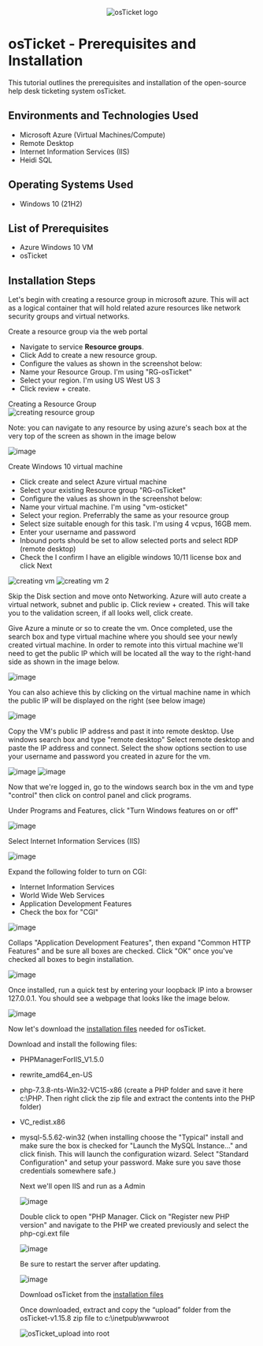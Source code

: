 <p align="center">
<img src="https://i.imgur.com/Clzj7Xs.png" alt="osTicket logo"/>
</p>

<h1>osTicket - Prerequisites and Installation</h1>
This tutorial outlines the prerequisites and installation of the open-source help desk ticketing system osTicket.<br />


<h2>Environments and Technologies Used</h2>

- Microsoft Azure (Virtual Machines/Compute)
- Remote Desktop
- Internet Information Services (IIS)
- Heidi SQL

<h2>Operating Systems Used </h2>

- Windows 10</b> (21H2)

<h2>List of Prerequisites</h2>

- Azure Windows 10 VM
- osTicket

<h2>Installation Steps</h2>
<p>Let's begin with creating a resource group in microsoft azure. This will act as a logical container that will hold related azure resources like network security groups and virtual networks.</p>


<p>Create a resource group via the web portal</p>


- Navigate to service <b>Resource groups</b>.<br />
- Click Add to create a new resource group.<br />
- Configure the values as shown in the screenshot below:<br />
- Name your Resource Group. I'm using "RG-osTicket"<br />
- Select your region. I'm using US West US 3<br />
- Click review + create.<br />


Creating a Resource Group<br />
![creating resource group](https://github.com/riquewill1977/osticket-prereqs/assets/139101776/410f6b8c-b985-4b8b-b8de-593fa24740f1)






<p>Note: you can navigate to any resource by using azure's seach box at the very top of the screen as shown in the image below</p>

![image](https://github.com/riquewill1977/osticket-prereqs/assets/139101776/f0d20a8b-5296-49a7-8f39-ebc56cc13e69)


<p>Create Windows 10 virtual machine</p>

- Click create and select Azure virtual machine<br />
- Select your existing Resource group "RG-osTicket"<br />
- Configure the values as shown in the screenshot below:<br />
- Name your virtual machine. I'm using "vm-osticket"<br />
- Select your region. Preferrably the same as your resource group<br />
- Select size suitable enough for this task. I'm using 4 vcpus, 16GB mem.
- Enter your username and password
- Inbound ports should be set to allow selected ports and select RDP (remote desktop)
- Check the I confirm I have an eligible windows 10/11 license box and click Next<br />

![creating vm](https://github.com/riquewill1977/osticket-prereqs/assets/139101776/916cfb78-f33f-48c5-93d6-be4f5ab09b39)
![creating vm 2](https://github.com/riquewill1977/osticket-prereqs/assets/139101776/95acc8cc-1e3d-4302-8797-fe651feb22c6)


<p>
Skip the Disk section and move onto Networking. Azure will auto create a virtual network, subnet and public ip. Click review + created.
This will take you to the validation screen, if all looks well, click create.
</p>
<p>Give Azure a minute or so to create the vm. Once completed, use the search box and type virtual machine where you should see your newly created virtual machine. In order to remote into this virtual machine we'll need to get the public IP which will be located all the way to the right-hand side as shown in the image below.</p>

![image](https://github.com/riquewill1977/osticket-prereqs/assets/139101776/601632b7-d971-439d-86a0-1df9d7478edd)

You can also achieve this by clicking on the virtual machine name in which the public IP will be displayed on the right (see below image)

![image](https://github.com/riquewill1977/osticket-prereqs/assets/139101776/5b37705b-ba2a-4d13-a9c4-17463f0711b3)



<p>
Copy the VM's public IP address and past it into remote desktop. Use windows search box and type "remote desktop" 
Select remote desktop and paste the IP address and connect. Select the show options section to use your username and password you created in azure for the vm.</p>

![image](https://github.com/riquewill1977/osticket-prereqs/assets/139101776/bbce75b8-3736-484e-a8d9-34a460afafb8)
![image](https://github.com/riquewill1977/osticket-prereqs/assets/139101776/bcdbfec8-a4aa-4a25-9b88-f8893b24d49a)

<p>Now that we're logged in, go to the windows search box in the vm and type "control" then click on control panel and click programs.</p>

  
<p>Under Programs and Features, click "Turn Windows features on or off" </p>

![image](https://github.com/riquewill1977/osticket-prereqs/assets/139101776/1205f7e1-bad7-4baf-b467-a5de38f48232)

<p>Select Internet Information Services (IIS)</p>

![image](https://github.com/riquewill1977/osticket-prereqs/assets/139101776/03d66df1-05a4-4451-95eb-e2091d521ca8)

Expand the following folder to turn on CGI:


- Internet Information Services<br />
- World Wide Web Services<br />
- Application Development Features<br />
- Check the box for "CGI"<br />

![image](https://github.com/riquewill1977/osticket-prereqs/assets/139101776/a859db42-33c8-4039-9621-977c4504c394)

Collaps "Application Development Features", then expand "Common HTTP Features" and be sure all boxes are checked. Click "OK" once you've checked all boxes to begin installation.

![image](https://github.com/riquewill1977/osticket-prereqs/assets/139101776/06f58234-1174-4a05-a372-88d3110ee8cd)

Once installed, run a quick test by entering your loopback IP into a browser 127.0.0.1. You should see a webpage that looks like the image below.

![image](https://github.com/riquewill1977/osticket-prereqs/assets/139101776/1cd52bee-2a61-4e76-900a-e4e5dabae521)

Now let's download the <a href="https://drive.google.com/drive/u/0/folders/1APMfNyfNzcxZC6EzdaNfdZsUwxWYChf6">installation files</a> needed for osTicket.

Download and install the following files:

- PHPManagerForIIS_V1.5.0
- rewrite_amd64_en-US
- php-7.3.8-nts-Win32-VC15-x86 (create a PHP folder and save it here c:\PHP. Then right click the zip file and extract the contents into the PHP folder)
- VC_redist.x86
- mysql-5.5.62-win32 (when installing choose the "Typical" install and make sure the box is checked for "Launch the MySQL Instance..." and click finish. This will launch the configuration wizard. Select "Standard Configuration" and setup your password. Make sure you save those credentials somewhere safe.)

  Next we'll open IIS and run as a Admin

  ![image](https://github.com/riquewill1977/osticket-prereqs/assets/139101776/12fde96d-9549-4a82-acaf-8be15b43c092)

  Double click to open "PHP Manager. Click on "Register new PHP version" and navigate to the PHP we created previously and select the php-cgi.ext file

  ![image](https://github.com/riquewill1977/osticket-prereqs/assets/139101776/13fb0bda-251c-4b5d-8edb-89dc3a271632)

  Be sure to restart the server after updating.

  ![image](https://github.com/riquewill1977/osticket-prereqs/assets/139101776/7c2d35aa-f7c5-4cd5-a4d2-21b548da5571)

  Download osTicket from the <a href="https://drive.google.com/drive/u/0/folders/1APMfNyfNzcxZC6EzdaNfdZsUwxWYChf6">installation files</a>

  Once downloaded, extract and copy the “upload” folder from the osTicket-v1.15.8 zip file to c:\inetpub\wwwroot

  ![osTicket_upload into root](https://github.com/riquewill1977/osticket-prereqs/assets/139101776/67c66ff2-b30e-4789-b1e7-a79ec10465a7)

  



  


  









